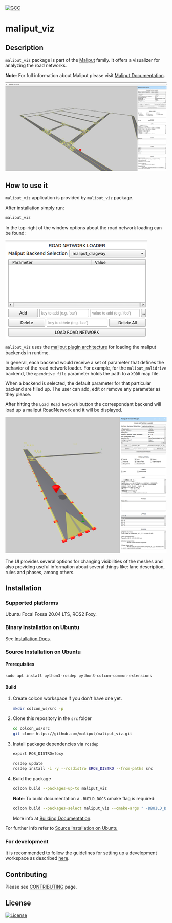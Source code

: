 [![GCC](https://github.com/maliput/maliput_viz/actions/workflows/build.yml/badge.svg)](https://github.com/maliput/maliput_viz/actions/workflows/build.yml)

# maliput_viz

## Description

`maliput_viz` package is part of the [Maliput](https://github.com/maliput/) family.
It offers a visualizer for analyzing the road networks.

**Note**: For full information about Maliput please visit [Maliput Documentation](https://maliput.readthedocs.io/en/latest/index.html).

<img src="docs/maliput_viz.png">

## How to use it

`maliput_viz` application is provided by `maliput_viz` package.

After installation simply run:
```sh
maliput_viz
```

In the top-right of the window options about the road network loading can be found:

<img src="docs/road_network_loader.png">

`maliput_viz` uses the [maliput plugin architecture](https://maliput.readthedocs.io/en/latest/html/deps/maliput/html/maliput_plugin_architecture.html) for loading the maliput backends in runtime.

In general, each backend would receive a set of parameter that defines the behavior of the road network loader. For example, for the `maliput_malidrive` backend, the `opendrive_file` parameter holds the path to a `XODR` map file.

When a backend is selected, the default parameter for that particular backend are filled up.
The user can add, edit or remove any parameter as they please.

After hitting the `Load Road Network` button the correspondant backend will load up a maliput RoadNetwork and it will be displayed.

<img src="docs/maliput_malidrive_loaded.png">

The UI provides several options for changing visibilities of the meshes and also providing useful information about several things like: lane description, rules and phases, among others.

## Installation

### Supported platforms

Ubuntu Focal Fossa 20.04 LTS, ROS2 Foxy.

### Binary Installation on Ubuntu

See [Installation Docs](https://maliput.readthedocs.io/en/latest/installation.html#binary-installation-on-ubuntu).

### Source Installation on Ubuntu

#### Prerequisites

```
sudo apt install python3-rosdep python3-colcon-common-extensions
```

#### Build

1. Create colcon workspace if you don't have one yet.
    ```sh
    mkdir colcon_ws/src -p
    ```

2. Clone this repository in the `src` folder
    ```sh
    cd colcon_ws/src
    git clone https://github.com/maliput/maliput_viz.git
    ```

3. Install package dependencies via `rosdep`
    ```
    export ROS_DISTRO=foxy
    ```
    ```sh
    rosdep update
    rosdep install -i -y --rosdistro $ROS_DISTRO --from-paths src
    ```

4. Build the package
    ```sh
    colcon build --packages-up-to maliput_viz
    ```

    **Note**: To build documentation a `-BUILD_DOCS` cmake flag is required:
    ```sh
    colcon build --packages-select maliput_viz --cmake-args " -DBUILD_DOCS=On"
    ```
    More info at [Building Documentation](https://maliput.readthedocs.io/en/latest/developer_guidelines.html#building-the-documentation).

For further info refer to [Source Installation on Ubuntu](https://maliput.readthedocs.io/en/latest/installation.html#source-installation-on-ubuntu)


### For development

It is recommended to follow the guidelines for setting up a development workspace as described [here](https://maliput.readthedocs.io/en/latest/developer_setup.html).

## Contributing

Please see [CONTRIBUTING](https://maliput.readthedocs.io/en/latest/contributing.html) page.

## License

[![License](https://img.shields.io/badge/License-BSD_3--Clause-blue.svg)](https://github.com/maliput/maliput_viz/blob/main/LICENSE)
